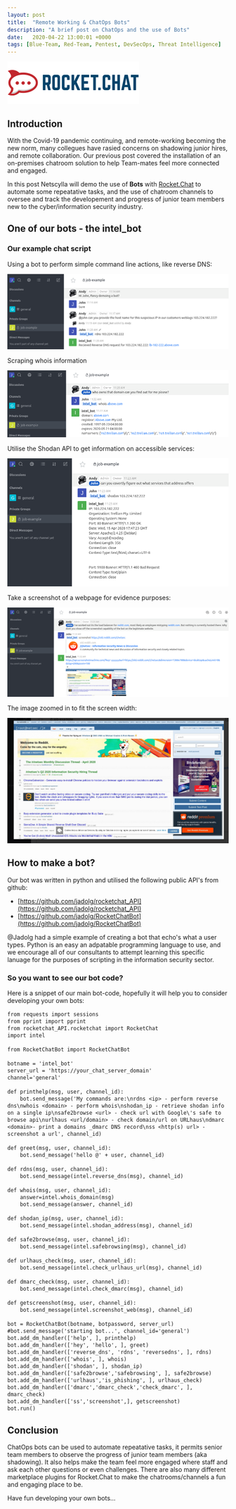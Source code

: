 ```yaml
---
layout: post
title:  "Remote Working & ChatOps Bots"
description: "A brief post on ChatOps and the use of Bots"
date:   2020-04-22 13:00:01 +0000
tags: [Blue-Team, Red-Team, Pentest, DevSecOps, Threat Intelligence]
---
```


![ChatOps](/assets/rocketchat.png)

## Introduction
With the Covid-19 pandemic continuing, and remote-working becoming the new norm, many collegues have rasied concerns on shadowing junior hires, and remote collaboration. Our previous post covered the installation of an on-premises chatroom solution to help Team-mates feel more connected and engaged.  

In this post Netscylla will demo the use of **Bots** with [Rocket.Chat](https://rocket.chat) to automate some repeatative tasks, and the use of chatroom channels to oversee and track the developement and progress of junior team members new to the cyber/information security industry.

## One of our bots - the intel_bot

### Our example chat script

Using a bot to perform simple command line actions, like reverse DNS:

![example reverse dns](/assets/TI-job1.png)

Scraping whois information

![example whois](/assets/TI-job2.png)

Utilise the Shodan API to get information on accessible services:

![example shodan](/assets/TI-job3.png)

Take a screenshot of a webpage for evidence purposes:

![taking a screenshot](/assets/TI-job4.png)

The image zoomed in to fit the screen width:

![screenshot full zoom](/assets/TI-job4a.png)

## How to make a bot?

Our bot was written in python and utilised the following public API's from github:
 * [https://github.com/jadolg/rocketchat_API](https://github.com/jadolg/rocketchat_API)
 * [https://github.com/jadolg/RocketChatBot](https://github.com/jadolg/RocketChatBot)

@Jadolg had a simple example of creating a bot that echo's what a user types.  Python is an easy an adpatable programming language to use, and we encourage all of our consultants to attempt learning this specific lanuage for the purposes of scripting in the information security sector.

### So you want to see our bot code?

Here is a snippet of our main bot-code, hopefully it will help you to consider developing your own bots:
```
from requests import sessions
from pprint import pprint
from rocketchat_API.rocketchat import RocketChat
import intel

from RocketChatBot import RocketChatBot

botname = 'intel_bot'
server_url = 'https://your_chat_server_domain'
channel='general'

def printhelp(msg, user, channel_id):
    bot.send_message('My commands are:\nrdns <ip> - perform reverse dns\nwhois <domain> - perform whois\nshodan_ip - retrieve shodan info on a single ip\nsafe2browse <url> - check url with Google\'s safe to browse api\nurlhaus <url/domain> - check domain/url on URLhaus\ndmarc <domain>- print a domains _dmarc DNS record\nss <http(s) url> - screenshot a url', channel_id)

def greet(msg, user, channel_id):
    bot.send_message('hello @' + user, channel_id)
 
def rdns(msg, user, channel_id):
    bot.send_message(intel.reverse_dns(msg), channel_id)

def whois(msg, user, channel_id):
    answer=intel.whois_domain(msg)
    bot.send_message(answer, channel_id)

def shodan_ip(msg, user, channel_id):
    bot.send_message(intel.shodan_address(msg), channel_id)

def safe2browse(msg, user, channel_id):
    bot.send_message(intel.safebrowsing(msg), channel_id)

def urlhaus_check(msg, user, channel_id):
    bot.send_message(intel.check_urlhaus_url(msg), channel_id)

def dmarc_check(msg, user, channel_id):
    bot.send_message(intel.check_dmarc(msg), channel_id)

def getscreenshot(msg, user, channel_id):
    bot.send_message(intel.screenshot_web(msg), channel_id)

bot = RocketChatBot(botname, botpassword, server_url)
#bot.send_message('starting bot...', channel_id='general')
bot.add_dm_handler(['help', ], printhelp)
bot.add_dm_handler(['hey', 'hello', ], greet)
bot.add_dm_handler(['reverse_dns', 'rdns', 'reversedns', ], rdns)
bot.add_dm_handler(['whois', ], whois)
bot.add_dm_handler(['shodan', ], shodan_ip)
bot.add_dm_handler(['safe2browse','safebrowsing', ], safe2browse)
bot.add_dm_handler(['urlhaus','is_phishing', ], urlhaus_check)
bot.add_dm_handler(['dmarc','dmarc_check','check_dmarc', ], dmarc_check)
bot.add_dm_handler(['ss','screenshot',], getscreenshot)
bot.run()
```
## Conclusion

ChatOps bots can be used to automate repeatative tasks, it permits senior team members to observe the progress of junior team members (aka shadowing). It also helps make the team feel more engaged where staff and ask each other questions or even challenges.  There are also many different marketplace plugins for Rocket.Chat to make the chatrooms/channels a fun and engaging place to be.

Have fun developing your own bots...
